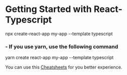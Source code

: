 # Getting Started with React-Typescript

npx create-react-app my-app --template typescript

### - If you use yarn, use the following command

yarn create react-app my-app --template typescript

You can use this [Cheatsheets](https://react-typescript-cheatsheet.netlify.app/) for you better experience.


